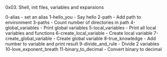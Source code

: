 0x03. Shell, init files, variables and expansions

0-alias - set an alias
1-hello_you - Say hello
2-path - Add path to environment
3-paths - Count number of directories in path
4-global_variables - Print global variables
5-local_variables - Print all local variables and functions
6-create_local_variable - Create local variable
7-create_global_variable - Create global variable
8-true_knowledge - Add number to variable and print result
9-divide_and_rule - Divide 2 variables
10-love_exponent_breath
11-binary_to_decimal - Convert binary to decimal
